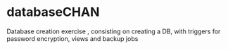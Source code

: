 # databaseCHAN
Database creation exercise , consisting on creating a DB, with triggers for password encryption, views and backup jobs
